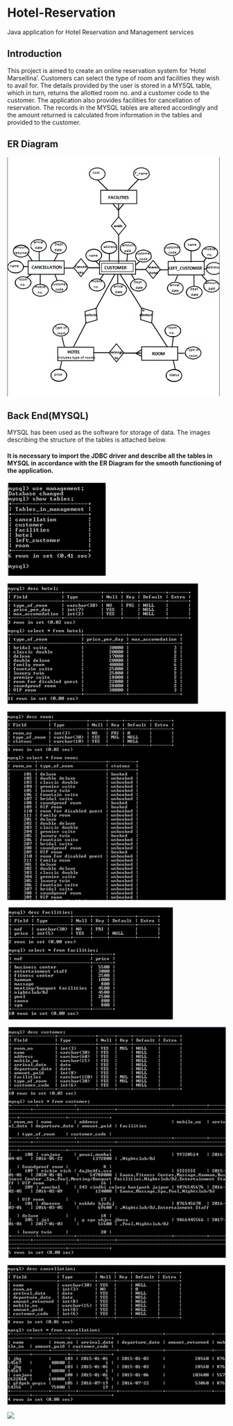 # Hotel-Reservation
Java application for Hotel Reservation and Management services

## Introduction

This project is aimed to create an online reservation system for ‘Hotel Marsellina’.
Customers can select the type of room and facilities they wish to avail for. The details provided by the user is stored in a MYSQL table, which in turn, returns the allotted room no. and a customer code to the customer.
The application also provides facilities for cancellation of reservation. The records in the MYSQL tables are altered accordingly and the amount returned is calculated from information in the tables and provided to the customer.


## ER Diagram
![](images/er_diagram.PNG)


## Back End(MYSQL)
MYSQL has been used as the software for storage of data.
The images describing the structure of the tables is attached below. 
#### It is necessary to import the JDBC driver and describe all the tables in MYSQL in accordance with the ER Diagram for the smooth functioning of the application.

![](images/tables.PNG)


![](images/hotel.PNG)


![](images/room.PNG)


![](images/facilities.PNG)


![](images/customer.PNG)


![](images/cancellation.PNG)


![](images/left_customers.PNG)
